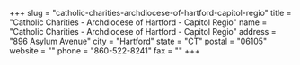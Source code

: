 +++
slug = "catholic-charities-archdiocese-of-hartford-capitol-regio"
title = "Catholic Charities - Archdiocese of Hartford - Capitol Regio"
name = "Catholic Charities - Archdiocese of Hartford - Capitol Regio"
address = "896 Asylum Avenue"
city = "Hartford"
state = "CT"
postal = "06105"
website = ""
phone = "860-522-8241"
fax = ""
+++
